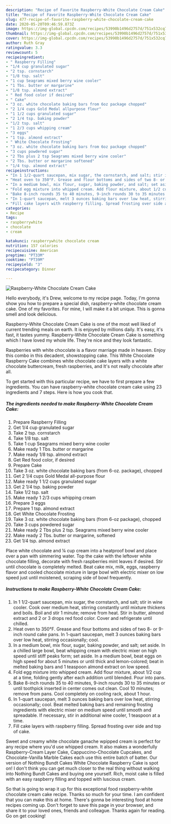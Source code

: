 ```yaml
---
description: "Recipe of Favorite Raspberry-White Chocolate Cream Cake"
title: "Recipe of Favorite Raspberry-White Chocolate Cream Cake"
slug: 477-recipe-of-favorite-raspberry-white-chocolate-cream-cake
date: 2020-05-20T09:46:59.873Z
image: https://img-global.cpcdn.com/recipes/53990b1496d2757d/751x532cq70/raspberry-white-chocolate-cream-cake-recipe-main-photo.jpg
thumbnail: https://img-global.cpcdn.com/recipes/53990b1496d2757d/751x532cq70/raspberry-white-chocolate-cream-cake-recipe-main-photo.jpg
cover: https://img-global.cpcdn.com/recipes/53990b1496d2757d/751x532cq70/raspberry-white-chocolate-cream-cake-recipe-main-photo.jpg
author: Ruth Gray
ratingvalue: 3.3
reviewcount: 5
recipeingredient:
- " Raspberry Filling"
- "1/4 cup granulated sugar"
- "2 tsp. cornstarch"
- "1/8 tsp. salt"
- "1 cup Seagrams mixed berry wine cooler"
- "1 Tbs. butter or margarine"
- "1/8 tsp. almond extract"
- " Red food color if desired"
- " Cake"
- "3 oz. white chocolate baking bars from 6oz package chopped"
- "2 1/4 cups Gold Medal allpurpose flour"
- "1 1/2 cups granulated sugar"
- "2 1/4 tsp. baking powder"
- "1/2 tsp. salt"
- "1 2/3 cups whipping cream"
- "3 eggs"
- "1 tsp. almond extract"
- " White Chocolate Frosting"
- "3 oz. white chocolate baking bars from 6oz package chopped"
- "3 cups powdered sugar"
- "2 Tbs plus 2 tsp Seagrams mixed berry wine cooler"
- "2 Tbs. butter or margarine softened"
- "1/4 tsp. almond extract"
recipeinstructions:
- "In 1 1/2-quart saucepan, mix sugar, the cornstarch, and salt; stir in wine cooler. Cook over medium heat, stirring constantly until mixture thickens and boils. Boil and stir 1 minute; remove from heat. Stir in butter, almond extract and 2 or 3 drops red food color. Cover and refrigerate until chilled."
- "Heat oven to 350°F. Grease and flour bottoms and sides of two 8- or 9-inch round cake pans. In 1-quart saucepan, melt 3 ounces baking bars over low heat, stirring occasionally; cool."
- "In a medium bowl, mix flour, sugar, baking powder, and salt; set aside. In a chilled large bowl, beat whipping cream with electric mixer on high speed until stiff peaks form; set aside. In a medium bowl, beat eggs on high speed for about 5 minutes or until thick and lemon-colored; beat in melted baking bars and 1 teaspoon almond extract on low speed."
- "Fold egg mixture into whipped cream. Add flour mixture, about 1/2 cup at a time, folding gently after each addition until blended. Pour into pans."
- "Bake 8-inch rounds 35 to 40 minutes, 9-inch rounds 30 to 35 minutes or until toothpick inserted in center comes out clean. Cool 10 minutes; remove from pans. Cool completely on cooling rack, about 1 hour."
- "In 1-quart saucepan, melt 3 ounces baking bars over low heat, stirring occasionally; cool. Beat melted baking bars and remaining frosting ingredients with electric mixer on medium speed until smooth and spreadable. If necessary, stir in additional wine cooler, 1 teaspoon at a time."
- "Fill cake layers with raspberry filling. Spread frosting over side and top of cake."
categories:
- Recipe
tags:
- raspberrywhite
- chocolate
- cream

katakunci: raspberrywhite chocolate cream 
nutrition: 157 calories
recipecuisine: American
preptime: "PT33M"
cooktime: "PT39M"
recipeyield: "3"
recipecategory: Dinner

---
```



![Raspberry-White Chocolate Cream Cake](https://img-global.cpcdn.com/recipes/53990b1496d2757d/751x532cq70/raspberry-white-chocolate-cream-cake-recipe-main-photo.jpg)

Hello everybody, it's Drew, welcome to my recipe page. Today, I'm gonna show you how to prepare a special dish, raspberry-white chocolate cream cake. One of my favorites. For mine, I will make it a bit unique. This is gonna smell and look delicious.

Raspberry-White Chocolate Cream Cake is one of the most well liked of current trending meals on earth. It is enjoyed by millions daily. It's easy, it's fast, it tastes yummy. Raspberry-White Chocolate Cream Cake is something which I have loved my whole life. They're nice and they look fantastic.

Raspberries with white chocolate is a flavor marriage made in heaven. Enjoy this combo in this decadent, showstopping cake. This White Chocolate Raspberry Cake combines white chocolate cake layers with a white chocolate buttercream, fresh raspberries, and It&#39;s not really chocolate after all.


To get started with this particular recipe, we have to first prepare a few ingredients. You can have raspberry-white chocolate cream cake using 23 ingredients and 7 steps. Here is how you cook that.

<!--inarticleads1-->

##### The ingredients needed to make Raspberry-White Chocolate Cream Cake:

1. Prepare  Raspberry Filling
1. Get 1/4 cup granulated sugar
1. Take 2 tsp. cornstarch
1. Take 1/8 tsp. salt
1. Take 1 cup Seagrams mixed berry wine cooler
1. Make ready 1 Tbs. butter or margarine
1. Make ready 1/8 tsp. almond extract
1. Get  Red food color, if desired
1. Prepare  Cake
1. Take 3 oz. white chocolate baking bars (from 6-oz. package), chopped
1. Get 2 1/4 cups Gold Medal all-purpose flour
1. Make ready 1 1/2 cups granulated sugar
1. Get 2 1/4 tsp. baking powder
1. Take 1/2 tsp. salt
1. Make ready 1 2/3 cups whipping cream
1. Prepare 3 eggs
1. Prepare 1 tsp. almond extract
1. Get  White Chocolate Frosting
1. Take 3 oz. white chocolate baking bars (from 6-oz package), chopped
1. Take 3 cups powdered sugar
1. Make ready 2 Tbs plus 2 tsp. Seagrams mixed berry wine cooler
1. Make ready 2 Tbs. butter or margarine, softened
1. Get 1/4 tsp. almond extract


Place white chocolate and ¼ cup cream into a heatproof bowl and place over a pan with simmering water. Top the cake with the leftover white chocolate filling, decorate with fresh raspberries mint leaves if desired. Stir until chocolate is completely melted. Beat cake mix, milk, eggs, raspberry flavor and cooled chocolate mixture in large bowl with electric mixer on low speed just until moistened, scraping side of bowl frequently. 

<!--inarticleads2-->

##### Instructions to make Raspberry-White Chocolate Cream Cake:

1. In 1 1/2-quart saucepan, mix sugar, the cornstarch, and salt; stir in wine cooler. Cook over medium heat, stirring constantly until mixture thickens and boils. Boil and stir 1 minute; remove from heat. Stir in butter, almond extract and 2 or 3 drops red food color. Cover and refrigerate until chilled.
1. Heat oven to 350°F. Grease and flour bottoms and sides of two 8- or 9-inch round cake pans. In 1-quart saucepan, melt 3 ounces baking bars over low heat, stirring occasionally; cool.
1. In a medium bowl, mix flour, sugar, baking powder, and salt; set aside. In a chilled large bowl, beat whipping cream with electric mixer on high speed until stiff peaks form; set aside. In a medium bowl, beat eggs on high speed for about 5 minutes or until thick and lemon-colored; beat in melted baking bars and 1 teaspoon almond extract on low speed.
1. Fold egg mixture into whipped cream. Add flour mixture, about 1/2 cup at a time, folding gently after each addition until blended. Pour into pans.
1. Bake 8-inch rounds 35 to 40 minutes, 9-inch rounds 30 to 35 minutes or until toothpick inserted in center comes out clean. Cool 10 minutes; remove from pans. Cool completely on cooling rack, about 1 hour.
1. In 1-quart saucepan, melt 3 ounces baking bars over low heat, stirring occasionally; cool. Beat melted baking bars and remaining frosting ingredients with electric mixer on medium speed until smooth and spreadable. If necessary, stir in additional wine cooler, 1 teaspoon at a time.
1. Fill cake layers with raspberry filling. Spread frosting over side and top of cake.


Sweet and creamy white chocolate ganache wpipped cream is perfect for any recipe where you&#39;d use whipped cream. It also makes a wonderfully Raspberry-Cream Layer Cake, Cappuccino-Chocolate Cupcakes, and Chocolate-Vanilla Marble Cakes each use this entire batch of batter. Our version of Nothing Bundt Cakes White Chocolate Raspberry Cake is spot on! I don&#39;t think you can get much closer to the real thing without walking into Nothing Bundt Cakes and buying one yourself. Rich, moist cake is filled with an easy raspberry filling and topped with luscious cream. 

So that is going to wrap it up for this exceptional food raspberry-white chocolate cream cake recipe. Thanks so much for your time. I am confident that you can make this at home. There's gonna be interesting food at home recipes coming up. Don't forget to save this page in your browser, and share it to your loved ones, friends and colleague. Thanks again for reading. Go on get cooking!
